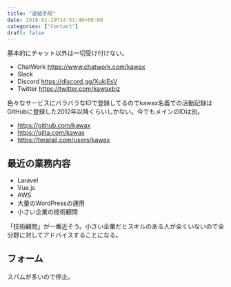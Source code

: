 ```yaml
---
title: "連絡手段"
date: 2018-01-29T14:51:40+09:00
categories: ["Contact"]
draft: false
---
```


基本的にチャット以外は一切受け付けない。

- ChatWork https://www.chatwork.com/kawax
- Slack
- Discord https://discord.gg/XukjEsV
- Twitter https://twitter.com/kawaxbiz

<script async src="//elements.ooapp.co/stable/oo-button.js"></script>
<oo-button data-iam="nBHhi4j3XVA7V07mMUSEOObg"></oo-button>
<oo-button data-iam="nBHhi4j3XVA7V07mMUSEOObg" data-type="offer" data-scope="private"></oo-button>

色々なサービスにバラバラなIDで登録してるのでkawax名義での活動記録はGitHubに登録した2012年以降くらいしかない。今でもメインのIDは別。

- https://github.com/kawax
- https://qiita.com/kawax
- https://teratail.com/users/kawax


## 最近の業務内容
- Laravel
- Vue.js
- AWS
- 大量のWordPressの運用
- 小さい企業の技術顧問

「技術顧問」が一番近そう。小さい企業だとスキルのある人が全くいないので全分野に対してアドバイスすることになる。

<!--

## 昔やってたこと
- C。大学で習っただけなので当時は理解はしてなかったけど基礎としてずっと役に立ってる。
- Perl。CGI時代。htmlもこの辺だけど「日本語ができる」と同レベルなので書くまでもない。
- PHP3~4~5初期。素のPHP時代。この頃に仕事で使ってなくて良かった。
- クロスプラットフォームツールでのMac/Windowsアプリ開発。まだ残ってるけど頻繁に名前が変わって今は読み方もよく分からないものに。
- アプリを公開してそのサイトをPHPで作ってた時代。その後Mac OS Xへの変化もあり特定のOSでしか動かないアプリよりwebのほうがいいとなっていく。
- 現Xcode。当時はProject Builder/Interface Builder。Objective-Cの頃。
- Movable Type。ブログ誕生の頃。今考えるとPerl+PHPのシステム。
- Zend Framework ver1。他PHPのフレームワーク。昔Zendで作ったものは全部Laravelで作り直した。
- AngularJS ver1。node.js登場後のフロント周りはgrunt、CoffeeScript時代から色々使って今はなるべくシンプルな方向に。
- スマホアプリのサーバーサイド

-->


## フォーム
スパムが多いので停止。

<!--
<form name="contact" netlify>
  <div class="field">
    <label class="label">名前</label>
    <div class="control">
      <input name="name" class="input" type="text" required>
    </div>
  </div>

  <div class="field">
    <label class="label">メール</label>
    <div class="control">
      <input name="email" class="input" type="email" required>
    </div>
  </div>

  <div class="field">
    <label class="label">メッセージ</label>
    <div class="control">
      <textarea name="message" class="textarea" required></textarea>
    </div>
  </div>

  <div class="field">
    <div class="control">
        <button class="button is-primary">送信</button>
    </div>
  </div>

</form>
-->
